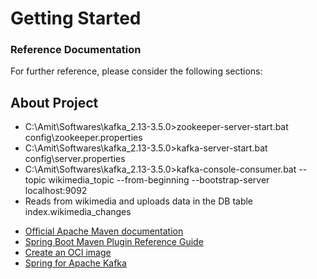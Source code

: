 # Getting Started

### Reference Documentation
For further reference, please consider the following sections:

## About Project
 - C:\Amit\Softwares\kafka_2.13-3.5.0>zookeeper-server-start.bat config\zookeeper.properties
 - C:\Amit\Softwares\kafka_2.13-3.5.0>kafka-server-start.bat config\server.properties
 - C:\Amit\Softwares\kafka_2.13-3.5.0>kafka-console-consumer.bat --topic wikimedia_topic --from-beginning --bootstrap-server localhost:9092
 - Reads from wikimedia and uploads data in the DB table index.wikimedia_changes


* [Official Apache Maven documentation](https://maven.apache.org/guides/index.html)
* [Spring Boot Maven Plugin Reference Guide](https://docs.spring.io/spring-boot/docs/3.1.2/maven-plugin/reference/html/)
* [Create an OCI image](https://docs.spring.io/spring-boot/docs/3.1.2/maven-plugin/reference/html/#build-image)
* [Spring for Apache Kafka](https://docs.spring.io/spring-boot/docs/3.1.2/reference/htmlsinge/index.html#messaging.kafka)

